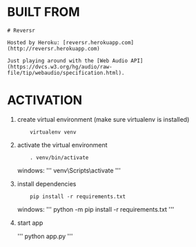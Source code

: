 # BUILT FROM
	# Reversr

	Hosted by Heroku: [reversr.herokuapp.com](http://reversr.herokuapp.com)

	Just playing around with the [Web Audio API](https://dvcs.w3.org/hg/audio/raw-file/tip/webaudio/specification.html).


# ACTIVATION

1. create virtual environment (make sure virtualenv is installed)
    
    ```
        virtualenv venv
    ```
    
2. activate the virtual environment
    
    ```
        . venv/bin/activate
    ```

	windows:
	'''
		venv\Scripts\activate
	'''
    
3.  install dependencies
    
    ```
        pip install -r requirements.txt
    ```

	windows:
	'''
		python -m pip install -r requirements.txt
	'''

4. start app 
	
	'''
	python app.py
	'''

